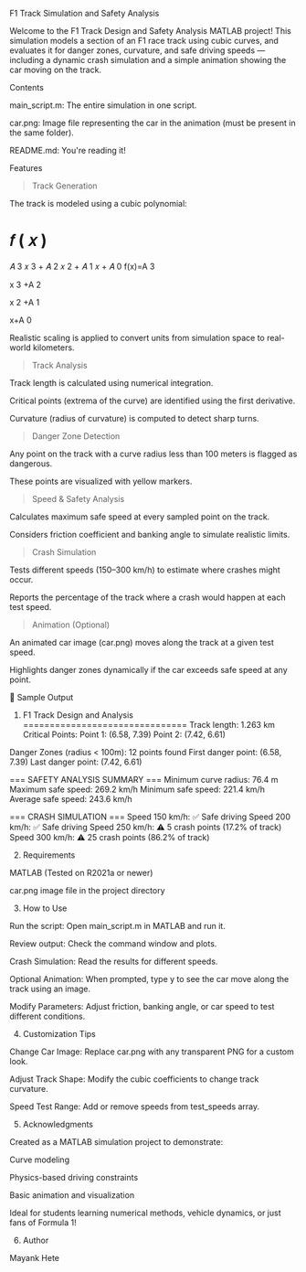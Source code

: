  F1 Track Simulation and Safety Analysis

Welcome to the F1 Track Design and Safety Analysis MATLAB project!
This simulation models a section of an F1 race track using cubic curves, and evaluates it for danger zones, curvature, and safe driving speeds — including a dynamic crash simulation and a simple animation showing the car moving on the track.

 Contents

main_script.m: The entire simulation in one script.

car.png: Image file representing the car in the animation (must be present in the same folder).

README.md: You're reading it!

 Features
> Track Generation

The track is modeled using a cubic polynomial:

𝑓
(
𝑥
)
=
𝐴
3
𝑥
3
+
𝐴
2
𝑥
2
+
𝐴
1
𝑥
+
𝐴
0
f(x)=A
3
	​

x
3
+A
2
	​

x
2
+A
1
	​

x+A
0
	​


Realistic scaling is applied to convert units from simulation space to real-world kilometers.

>Track Analysis

Track length is calculated using numerical integration.

Critical points (extrema of the curve) are identified using the first derivative.

Curvature (radius of curvature) is computed to detect sharp turns.

> Danger Zone Detection

Any point on the track with a curve radius less than 100 meters is flagged as dangerous.

These points are visualized with yellow markers.

> Speed & Safety Analysis

Calculates maximum safe speed at every sampled point on the track.

Considers friction coefficient and banking angle to simulate realistic limits.

> Crash Simulation

Tests different speeds (150–300 km/h) to estimate where crashes might occur.

Reports the percentage of the track where a crash would happen at each test speed.

> Animation (Optional)

An animated car image (car.png) moves along the track at a given test speed.

Highlights danger zones dynamically if the car exceeds safe speed at any point.

📸 Sample Output
1. F1 Track Design and Analysis
===============================
Track length: 1.263 km
Critical Points:
  Point 1: (6.58, 7.39)
  Point 2: (7.42, 6.61)

Danger Zones (radius < 100m): 12 points found
First danger point: (6.58, 7.39)
Last danger point: (7.42, 6.61)

=== SAFETY ANALYSIS SUMMARY ===
Minimum curve radius: 76.4 m
Maximum safe speed: 269.2 km/h
Minimum safe speed: 221.4 km/h
Average safe speed: 243.6 km/h

=== CRASH SIMULATION ===
Speed 150 km/h: ✅ Safe driving
Speed 200 km/h: ✅ Safe driving
Speed 250 km/h: ⚠️  5 crash points (17.2% of track)
Speed 300 km/h: ⚠️  25 crash points (86.2% of track)

2. Requirements

MATLAB (Tested on R2021a or newer)

car.png image file in the project directory

3. How to Use

Run the script: Open main_script.m in MATLAB and run it.

Review output: Check the command window and plots.

Crash Simulation: Read the results for different speeds.

Optional Animation: When prompted, type y to see the car move along the track using an image.

Modify Parameters: Adjust friction, banking angle, or car speed to test different conditions.

4. Customization Tips

Change Car Image: Replace car.png with any transparent PNG for a custom look.

Adjust Track Shape: Modify the cubic coefficients to change track curvature.

Speed Test Range: Add or remove speeds from test_speeds array.

5. Acknowledgments

Created as a MATLAB simulation project to demonstrate:

Curve modeling

Physics-based driving constraints

Basic animation and visualization

Ideal for students learning numerical methods, vehicle dynamics, or just fans of Formula 1!

6. Author

Mayank Hete
